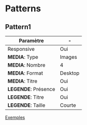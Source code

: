 # Patterns

## Pattern1

| Paramètre                | -         |
| --------                 | --------  |
| Responsive               | Oui       |
| **MEDIA**: Type          | Images    |
| **MEDIA**: Nombre        | 4         |
| **MEDIA**: Format        | Desktop   |
| **MEDIA**: Titre         | Oui       |
| **LEGENDE**: Présence    | Oui       |
| **LEGENDE**: Titre       | Oui       |
| **LEGENDE**: Taille      | Courte    |


[Exemples](https://github.com/Amelie47/portfolio-v2-react/tree/develop/src/ressources/images/patterns/pattern1)
